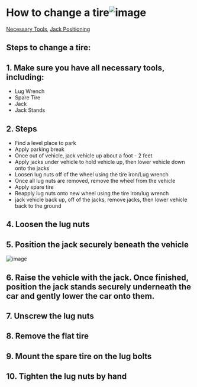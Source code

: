 # How to change a tire![image](https://user-images.githubusercontent.com/89995767/131888861-370d6b82-915f-4f14-99ec-4ef932a4d7bb.png)

[Necessary Tools](https://github.com/coffey55/Change-a-Tire/edit/main/README.md),
[Jack Positioning](https://user-images.githubusercontent.com/89995767/131892626-b2734e9d-bfb8-4c5a-8327-d387e03268dd.png)

## Steps to change a tire:

## 1. Make sure you have all necessary tools, including: 
* Lug Wrench
* Spare Tire
* Jack 
* Jack Stands


## 2. Steps

* Find a level place to park
* Apply parking break
* Once out of vehicle, jack vehicle up about a foot - 2 feet
* Apply jacks under vehicle to hold vehicle up, then lower vehicle down onto the jacks
* Loosen lug nuts off of the wheel using the tire iron/Lug wrench
* Once all lug nuts are removed, remove the wheel from the vehicle
* Apply spare tire
* Reapply lug nuts onto new wheel using the tire iron/lug wrench
* jack vehicle back up, off of the jacks, remove jacks, then lower vehicle back to the ground


## 4. Loosen the lug nuts

## 5. Position the jack securely beneath the vehicle 
![image](https://user-images.githubusercontent.com/89995767/131892626-b2734e9d-bfb8-4c5a-8327-d387e03268dd.png)


## 6. Raise the vehicle with the jack. Once finished, position the jack stands securely underneath the car and gently lower the car onto them.


## 7. Unscrew the lug nuts

## 8. Remove the flat tire

## 9. Mount the spare tire on the lug bolts

## 10. Tighten the lug nuts by hand 


      

